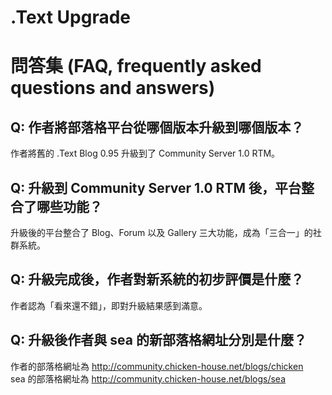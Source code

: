 # .Text Upgrade

# 問答集 (FAQ, frequently asked questions and answers)

## Q: 作者將部落格平台從哪個版本升級到哪個版本？
作者將舊的 .Text Blog 0.95 升級到了 Community Server 1.0 RTM。

## Q: 升級到 Community Server 1.0 RTM 後，平台整合了哪些功能？
升級後的平台整合了 Blog、Forum 以及 Gallery 三大功能，成為「三合一」的社群系統。

## Q: 升級完成後，作者對新系統的初步評價是什麼？
作者認為「看來還不錯」，即對升級結果感到滿意。

## Q: 升級後作者與 sea 的新部落格網址分別是什麼？
作者的部落格網址為 http://community.chicken-house.net/blogs/chicken  
sea 的部落格網址為 http://community.chicken-house.net/blogs/sea